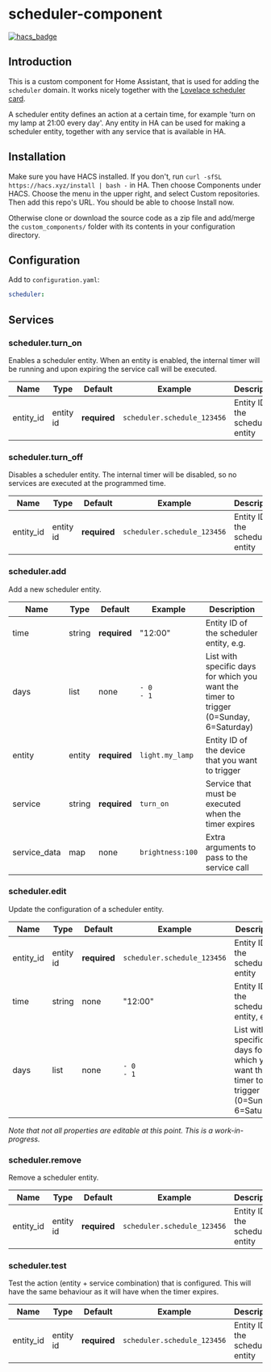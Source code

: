 # scheduler-component
[![hacs_badge](https://img.shields.io/badge/HACS-Custom-orange.svg)](https://github.com/custom-components/hacs)
## Introduction
This is a custom component for Home Assistant, that is used for adding the `scheduler` domain.
It works nicely together with the [Lovelace scheduler card](https://github.com/nielsfaber/scheduler-card).

A scheduler entity defines an action at a certain time, for example 'turn on my lamp at 21:00 every day'.
Any entity in HA can be used for making a scheduler entity, together with any service that is available in HA.

## Installation
Make sure you have HACS installed. If you don't, run `curl -sfSL https://hacs.xyz/install | bash -` in HA.
Then choose Components under HACS. Choose the menu in the upper right, and select Custom repositories. Then add this repo's URL. You should be able to choose Install now.

Otherwise clone or download the source code as a zip file and add/merge the `custom_components/` folder with its contents in your configuration directory.

## Configuration
Add to `configuration.yaml`:

```yaml
scheduler:
```

## Services

### scheduler.turn_on
Enables a scheduler entity.
When an entity is enabled, the internal timer will be running and upon expiring the service call will be executed.

| Name | Type | Default | Example | Description |
|------|------|---------|-------- | ------------|
| entity_id | entity id | **required** | `scheduler.schedule_123456` | Entity ID of the scheduler entity


### scheduler.turn_off
Disables a scheduler entity.
The internal timer will be disabled, so no services are executed at the programmed time.

| Name | Type | Default | Example | Description |
|------|------|---------|-------- | ------------|
| entity_id | entity id | **required** | `scheduler.schedule_123456` | Entity ID of the scheduler entity


### scheduler.add
Add a new scheduler entity.

| Name | Type | Default | Example | Description |
|------|------|---------|-------- | ----------- |
| time | string | **required** | "12:00" | Entity ID of the scheduler entity, e.g.
| days | list | none | `- 0`<br />`- 1` | List with specific days for which you want the timer to trigger (0=Sunday, 6=Saturday)
| entity | entity | **required** | `light.my_lamp` | Entity ID of the device that you want to trigger
| service | string | **required** | `turn_on` | Service that must be executed when the timer expires
| service_data | map | none | `brightness:100` | Extra arguments to pass to the service call


### scheduler.edit
Update the configuration of a scheduler entity.

| Name | Type | Default | Example | Description |
|------|------|---------|-------- | ----------- |
| entity_id | entity id | **required** | `scheduler.schedule_123456` | Entity ID of the scheduler entity
| time | string | none | "12:00" | Entity ID of the scheduler entity, e.g.
| days | list | none | `- 0`<br />`- 1` | List with specific days for which you want the timer to trigger (0=Sunday, 6=Saturday)

*Note that not all properties are editable at this point. This is a work-in-progress.*


### scheduler.remove
Remove a scheduler entity.

| Name | Type | Default | Example | Description |
|------|------|---------|-------- | ----------- |
| entity_id | entity id | **required** | `scheduler.schedule_123456` | Entity ID of the scheduler entity


### scheduler.test
Test the action (entity + service combination) that is configured.
This will have the same behaviour as it will have when the timer expires.

| Name | Type | Default | Example | Description |
|------|------|---------|-------- | ----------- |
| entity_id | entity id | **required** | `scheduler.schedule_123456` | Entity ID of the scheduler entity

